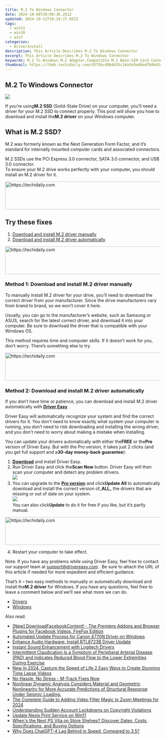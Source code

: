 ```yaml
---
title: M.2 To Windows Connector
date: 2024-10-08T20:09:36.251Z
updated: 2024-10-12T18:19:27.651Z
tags:
  - win11
  - win10
  - win7
categories:
  - DriverInstall
description: This Article Describes M.2 To Windows Connector
excerpt: This Article Describes M.2 To Windows Connector
keywords: M.2 To Windows M.2 Adapter,Compatible M.2 Nano-SIM Card Connector,Windows Compatible M.2 PCIe Card,M.2 SSD to USB-C Converter,Portable M.2 Storage Solutions for Windows PC,M.2 To Thunderbolt 3 Connector (Windows),M2 Adapter with USB Type C Support (Windows)
thumbnail: https://thmb.techidaily.com/d375bcd96d435c14a3e9a48edfb86d3a2995018c383247bac69b40f31de6e4df.jpg
---
```


## M.2 To Windows Connector

![](https://images.drivereasy.com/wp-content/uploads/2018/12/img_5c10a917aa187.png)

 If you’re using**M.2 SSD** (Solid-State Drive) on your computer, you’ll need a driver for your M.2 SSD to connect properly. This post will show you how to download and install the**M.2 driver** on your Windows computer.

## What is M.2 SSD?

 M.2 was formerly known as the Next Generation Form Factor, and it’s standard for internally mounted computer cards and associated connectors.

 M.2 SSDs use the PCI Express 3.0 connector, SATA 3.0 connector, and USB 3.0 connector.  
 To ensure your M.2 drive works perfectly with your computer, you should install an M.2 driver for it.

<!-- affiliate ads begin -->
<a href="https://appsumo.8odi.net/c/5597632/2100534/7443" target="_top" id="2100534">
  <img src="//a.impactradius-go.com/display-ad/7443-2100534" border="0" alt="https://techidaily.com" width="728" height="90"/>
</a>
<img height="0" width="0" src="https://appsumo.8odi.net/i/5597632/2100534/7443" style="position:absolute;visibility:hidden;" border="0" />
<!-- affiliate ads end -->

## Try these fixes

1. [Download and install M.2 driver manually](#M1)
2. [Download and install M.2 driver automatically](#M2)

<!-- affiliate ads begin -->
<a href="https://appsumo.8odi.net/c/5597632/2094480/7443" target="_top" id="2094480">
  <img src="//a.impactradius-go.com/display-ad/7443-2094480" border="0" alt="https://techidaily.com" width="728" height="90"/>
</a>
<img height="0" width="0" src="https://appsumo.8odi.net/i/5597632/2094480/7443" style="position:absolute;visibility:hidden;" border="0" />
<!-- affiliate ads end -->

### Method 1: Download and install M.2 driver manually

 To manually install M.2 driver for your drive, you’ll need to download the correct driver from your manufacturer. Since the drive manufacturers vary from brand to brand, so we won’t cover it here.

 Usually, you can go to the manufacturer’s website, such as Samsung or ASUS, search for the latest correct driver, and download it into your computer. Be sure to download the driver that is compatible with your Windows OS.

 This method requires time and computer skills. If it doesn’t work for you, don’t worry. There’s something else to try.

<!-- affiliate ads begin -->
<a href="https://ephamedtechinc.pxf.io/c/5597632/2126493/26400" target="_top" id="2126493">
  <img src="//a.impactradius-go.com/display-ad/26400-2126493" border="0" alt="https://techidaily.com" width="640" height="90"/>
</a>
<img height="0" width="0" src="https://ephamedtechinc.pxf.io/i/5597632/2126493/26400" style="position:absolute;visibility:hidden;" border="0" />
<!-- affiliate ads end -->

### Method 2: Download and install M.2 driver automatically

 If you don’t have time or patience, you can download and install M.2 driver automatically with **[Driver Easy](https://tools.techidaily.com/drivereasy/download/)**  .

 Driver Easy will automatically recognize your system and find the correct drivers for it. You don’t need to know exactly what system your computer is running, you don’t need to risk downloading and installing the wrong driver, and you don’t need to worry about making a mistake when installing.

 You can update your drivers automatically with either the**FREE** or the**Pro** version of Driver Easy. But with the Pro version, it takes just 2 clicks (and you get full support and a**30-day money-back guarantee**):

1. **[Download](https://tools.techidaily.com/drivereasy/download/)**  and install Driver Easy.
2. Run Driver Easy and click the**Scan Now** button. Driver Easy will then scan your computer and detect any problem drivers.  
![](https://images.drivereasy.com/wp-content/uploads/2018/12/img_5c10a997de115.jpg)
3. You can upgrade to the [**Pro version**](https://tools.techidaily.com/drivereasy/download/) and click**Update All** to automatically download and install the correct version of_**ALL**_ the drivers that are missing or out of date on your system.  
![](https://images.drivereasy.com/wp-content/uploads/2018/12/img_5c10aa12c40ce.jpg)  
 You can also click**Update** to do it for free if you like, but it’s partly manual.

<!-- affiliate ads begin -->
<a href="https://appsumo.8odi.net/c/5597632/2037356/7443" target="_top" id="2037356">
  <img src="//a.impactradius-go.com/display-ad/7443-2037356" border="0" alt="https://techidaily.com" width="728" height="90"/>
</a>
<img height="0" width="0" src="https://appsumo.8odi.net/i/5597632/2037356/7443" style="position:absolute;visibility:hidden;" border="0" />
<!-- affiliate ads end -->

4. Restart your computer to take effect.

 Note: If you have any problems while using Driver Easy, feel free to contact our support team at [support@drivereasy.com](mailto:support@drivereasy.com) . Be sure to attach the URL of this article if needed for more expedient and efficient guidance.

 That’s it – two easy methods to manually or automatically download and install the**M.2 driver** for Windows. If you have any questions, feel free to leave a comment below and we’ll see what more we can do.

* [Drivers](https://tools.techidaily.com/drivereasy/download/)
* [Windows](https://tools.techidaily.com/drivereasy/download/)

<ins class="adsbygoogle"
     style="display:block"
     data-ad-format="autorelaxed"
     data-ad-client="ca-pub-7571918770474297"
     data-ad-slot="1223367746"></ins>

<ins class="adsbygoogle"
     style="display:block"
     data-ad-client="ca-pub-7571918770474297"
     data-ad-slot="8358498916"
     data-ad-format="auto"
     data-full-width-responsive="true"></ins>

<span class="atpl-alsoreadstyle">Also read:</span>
<div><ul>
<li><a href="https://facebook-video-recording.techidaily.com/new-downloadfacebookcontent-the-premiere-addons-and-browser-plugins-for-facebook-videos-firefox-edition/"><u>[New] DownloadFacebookContent! - The Premiere Addons and Browser Plugins for Facebook Videos, FireFox Edition</u></a></li>
<li><a href="https://driver-install.techidaily.com/automated-update-process-for-canon-4770n-driver-on-windows/"><u>Automated Update Process for Canon 4770N Driver on Windows</u></a></li>
<li><a href="https://driver-install.techidaily.com/enhance-audio-hardware-install-rtl8723b-driver-update/"><u>Enhance Audio Hardware: Install RTL8723B Driver Update</u></a></li>
<li><a href="https://driver-install.techidaily.com/instant-sound-enhancement-with-logitech-drivers/"><u>Instant Sound Enhancement with Logitech Drivers</u></a></li>
<li><a href="https://driver-download.techidaily.com/1722972835800-intermittent-claudication-is-a-symptom-of-peripheral-arterial-disease-pad-and-indicates-reduced-blood-flow-to-the-lower-extremities-during-exercise/"><u>Intermittent Claudication Is a Symptom of Peripheral Arterial Disease (PAD) and Indicates Reduced Blood Flow to the Lower Extremities During Exercise</u></a></li>
<li><a href="https://smart-video-creator.techidaily.com/new-in-2024-capture-the-speed-of-life-2-easy-ways-to-create-stunning-time-lapse-videos/"><u>New In 2024, Capture the Speed of Life 2 Easy Ways to Create Stunning Time Lapse Videos</u></a></li>
<li><a href="https://driver-install.techidaily.com/no-hassle-no-stress-m-track-fixes-now/"><u>No Hassle, No Stress - M-Track Fixes Now</u></a></li>
<li><a href="https://driver-download.techidaily.com/1722971585858-nonlinear-dynamic-analysis-considers-material-and-geometric-nonlinearity-for-more-accurate-predictions-of-structural-response-under-seismic-loading/"><u>Nonlinear Dynamic Analysis Considers Material and Geometric Nonlinearity for More Accurate Predictions of Structural Response Under Seismic Loading.</u></a></li>
<li><a href="https://article-helps.techidaily.com/the-complete-guide-to-adding-video-filter-magic-to-zoom-meetings-for-2024/"><u>The Complete Guide to Adding Video Filter Magic to Zoom Meetings for 2024</u></a></li>
<li><a href="https://facebook-video-files.techidaily.com/understanding-sudden-account-lockdowns-on-copyright-violations/"><u>Understanding Sudden Account Lockdowns on Copyright Violations</u></a></li>
<li><a href="https://driver-install.techidaily.com/update-nexis-print-service-on-win11/"><u>Update Nexis Print Service on Win11</u></a></li>
<li><a href="https://technical-tips.techidaily.com/whens-the-next-ps-vita-on-store-shelves-discover-dates-costs-specifications-and-buying-options/"><u>When's the Next PS Vita on Store Shelves? Discover Dates, Costs, Specifications, and Buying Options</u></a></li>
<li><a href="https://tech-haven.techidaily.com/why-does-chatgpt-4-lag-behind-in-speed-compared-to-35/"><u>Why Does ChatGPT-4 Lag Behind in Speed, Compared to 3.5?</u></a></li>
</ul></div>

